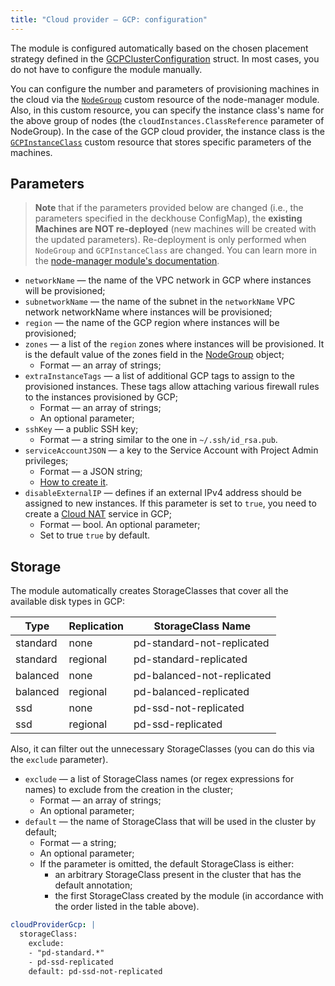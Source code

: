 ```yaml
---
title: "Cloud provider — GCP: configuration"
---
```


The module is configured automatically based on the chosen placement strategy defined in the [GCPClusterConfiguration](cluster_configuration.html) struct. In most cases, you do not have to configure the module manually.

You can configure the number and parameters of provisioning machines in the cloud via the [`NodeGroup`](../../modules/040-node-manager/cr.html#nodegroup) custom resource of the node-manager module. Also, in this custom resource, you can specify the instance class's name for the above group of nodes (the `cloudInstances.ClassReference` parameter of NodeGroup). In the case of the GCP cloud provider, the instance class is the [`GCPInstanceClass`](cr.html#awsinstanceclass) custom resource that stores specific parameters of the machines.

## Parameters

> **Note** that if the parameters provided below are changed (i.e., the parameters specified in the deckhouse ConfigMap), the **existing Machines are NOT re-deployed** (new machines will be created with the updated parameters). Re-deployment is only performed when `NodeGroup` and `GCPInstanceClass` are changed. You can learn more in the [node-manager module's documentation](../../modules/040-node-manager/faq.html#how-do-i-redeploy-ephemeral-machines-in-the-cloud-with-a-new-configuration).

* `networkName` — the name of the VPC network in GCP where instances will be provisioned;
* `subnetworkName` — the name of the subnet in the `networkName` VPC network networkName where instances will be provisioned;
* `region` — the name of the GCP region where instances will be provisioned;
* `zones` — a list of the `region` zones where instances will be provisioned. It is the default value of the zones field in the [NodeGroup](../../modules/040-node-manager/cr.html#nodegroup) object;
    * Format — an array of strings;
* `extraInstanceTags` — a list of additional GCP tags to assign to the provisioned instances. These tags allow attaching various firewall rules to the instances provisioned by GCP;
    * Format — an array of strings;
    * An optional parameter;
* `sshKey` — a public SSH key;
    * Format — a string similar to the one in `~/.ssh/id_rsa.pub`.
* `serviceAccountJSON` — a key to the Service Account with Project Admin privileges;
    * Format — a JSON string;
    * [How to create it](https://cloud.google.com/iam/docs/creating-managing-service-account-keys#creating_service_account_keys).
* `disableExternalIP` — defines if an external IPv4 address should be assigned to new instances. If this parameter is set to `true`, you need to create a [Cloud NAT](https://cloud.google.com/nat/docs/overview) service in GCP;
    * Format — bool. An optional parameter;
    * Set to true `true` by default.

## Storage

The module automatically creates StorageClasses that cover all the available disk types in GCP: 

| Type | Replication | StorageClass Name |
|---|---|---|
| standard | none | pd-standard-not-replicated |
| standard | regional | pd-standard-replicated |
| balanced | none | pd-balanced-not-replicated |
| balanced | regional | pd-balanced-replicated |
| ssd | none | pd-ssd-not-replicated |
| ssd | regional | pd-ssd-replicated |

Also, it can filter out the unnecessary StorageClasses (you can do this via the `exclude` parameter).

* `exclude` — a list of StorageClass names (or regex expressions for names) to exclude from the creation in the cluster;
  * Format — an array of strings;
  * An optional parameter;
* `default` — the name of StorageClass that will be used in the cluster by default;
  * Format — a string;
  * An optional parameter;
  * If the parameter is omitted, the default StorageClass is either: 
    * an arbitrary StorageClass present in the cluster that has the default annotation;
    * the first StorageClass created by the module (in accordance with the order listed in the table above).

```yaml
cloudProviderGcp: |
  storageClass:
    exclude: 
    - "pd-standard.*"
    - pd-ssd-replicated
    default: pd-ssd-not-replicated
```
